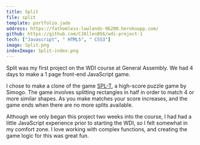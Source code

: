 ```yaml
---
title: Split
file: split
template: portfolio.jade
address: https://fathomless-lowlands-96200.herokuapp.com/
github: https://github.com/CJAllen056/wdi-project-1
tech: ["Javascript", " HTML5", " CSS3"]
image: Split.png
indexImage: Split-index.png
---
```


Split was my first project on the WDI course at General Assembly. We had 4 days to make a 1 page front-end JavaScript game.

I chose to make a clone of the game [SPL-T](http://simogo.com/work/spl-t/), a high-score puzzle game by Simogo. The game involves splitting rectangles in half in order to match 4 or more similar shapes. As you make matches your score increases, and the game ends when there are no more splits available.

Although we only began this project two weeks into the course, I had had a little JavaScript experience prior to starting the WDI, so I felt somewhat in my comfort zone. I love working with complex functions, and creating the game logic for this was great fun.
